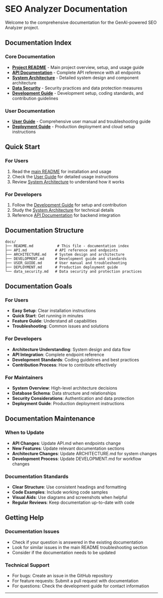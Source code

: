 # SEO Analyzer Documentation

Welcome to the comprehensive documentation for the GenAI-powered SEO Analyzer project.

##  Documentation Index

### Core Documentation
- **[Project README](../README.md)** - Main project overview, setup, and usage guide
- **[API Documentation](API.md)** - Complete API reference with all endpoints
- **[System Architecture](ARCHITECTURE.md)** - Detailed system design and component architecture
- **[Data Security](DATA_SECURITY.md)** - Security practices and data protection measures
- **[Development Guide](DEVELOPMENT.md)** - Development setup, coding standards, and contribution guidelines

### User Documentation
- **[User Guide](USER_GUIDE.md)** - Comprehensive user manual and troubleshooting guide
- **[Deployment Guide](DEPLOYMENT.md)** - Production deployment and cloud setup instructions

##  Quick Start

### For Users
1. Read the [main README](../README.md) for installation and usage
2. Check the [User Guide](USER_GUIDE.md) for detailed usage instructions
3. Review [System Architecture](ARCHITECTURE.md) to understand how it works

### For Developers
1. Follow the [Development Guide](DEVELOPMENT.md) for setup and contribution
2. Study the [System Architecture](ARCHITECTURE.md) for technical details
3. Reference [API Documentation](API.md) for backend integration

##  Documentation Structure

```
docs/
├── README.md           # This file - documentation index
├── API.md             # API reference and endpoints
├── ARCHITECTURE.md    # System design and architecture
├── DEVELOPMENT.md     # Development guide and standards
├── USER_GUIDE.md      # User manual and troubleshooting
├── DEPLOYMENT.md      # Production deployment guide
└── data_security.md   # Data security and protection practices
```

##  Documentation Goals

### For Users
- **Easy Setup**: Clear installation instructions
- **Quick Start**: Get running in minutes
- **Feature Guide**: Understand all capabilities
- **Troubleshooting**: Common issues and solutions

### For Developers
- **Architecture Understanding**: System design and data flow
- **API Integration**: Complete endpoint reference
- **Development Standards**: Coding guidelines and best practices
- **Contribution Process**: How to contribute effectively

### For Maintainers
- **System Overview**: High-level architecture decisions
- **Database Schema**: Data structure and relationships
- **Security Considerations**: Authentication and data protection
- **Deployment Guide**: Production deployment instructions

##  Documentation Maintenance

### When to Update
- **API Changes**: Update API.md when endpoints change
- **New Features**: Update relevant documentation sections
- **Architecture Changes**: Update ARCHITECTURE.md for system changes
- **Development Process**: Update DEVELOPMENT.md for workflow changes

### Documentation Standards
- **Clear Structure**: Use consistent headings and formatting
- **Code Examples**: Include working code samples
- **Visual Aids**: Use diagrams and screenshots when helpful
- **Regular Reviews**: Keep documentation up-to-date with code

##  Getting Help

### Documentation Issues
- Check if your question is answered in the existing documentation
- Look for similar issues in the main README troubleshooting section
- Consider if the documentation needs to be updated

### Technical Support
- For bugs: Create an issue in the GitHub repository
- For feature requests: Submit a pull request with documentation
- For questions: Check the development guide for contact information

---